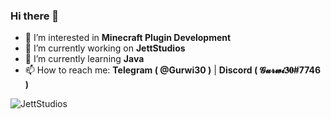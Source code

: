 ### Hi there 👋


- 👀 I’m interested in **Minecraft Plugin Development**
- 🔭 I’m currently working on **JettStudios**
- 🌱 I’m currently learning **Java**
- 📫 How to reach me: **Telegram ( @Gurwi30 )** | **Discord ( 𝓖𝓾𝓻𝔀𝓲𝟑𝟎#7746 )**

![JettStudios](https://i.imgur.com/GKFGoUf.png)
